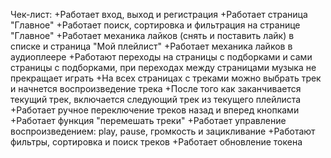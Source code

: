 Чек-лист:
+Работает вход, выход и регистрация
+Работает страница "Главное"
+Работает поиск, сортировка и фильтрация на странице "Главное"
+Работает механика лайков (снять и поставить лайк) в списке и страница "Мой плейлист"
+Работает механика лайков в аудиоплеере
+Работают переходы на страницы с подборками и сами страницы с подборками, при переходах между страницами музыка не прекращает играть
+На всех страницах с треками можно выбрать трек и начнется воспроизведение трека
+После того как заканчивается текущий трек, включается следующий трек из текущего плейлиста
+Работает ручное переключение треков назад и вперед кнопками
+Работает функция "перемешать треки"
+Работает управление воспроизведением: play, pause, громкость и зацикливание
+Работают фильтры, сортировка и поиск треков
+Работает обновление токена
